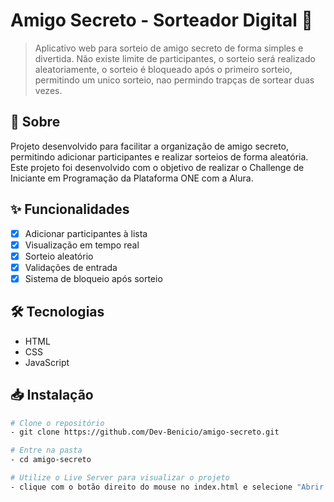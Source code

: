 # Amigo Secreto - Sorteador Digital 🎁

> Aplicativo web para sorteio de amigo secreto de forma simples e divertida. Não existe limite de participantes, o sorteio será realizado aleatoriamente, o sorteio é bloqueado após o primeiro sorteio, permitindo um unico sorteio, nao permindo trapças de sortear duas vezes.

## 📝 Sobre

Projeto desenvolvido para facilitar a organização de amigo secreto, permitindo adicionar participantes e realizar sorteios de forma aleatória. Este projeto foi desenvolvido com o objetivo de realizar o Challenge de Iniciante em Programação da Plataforma ONE com a Alura.

## ✨ Funcionalidades

- [x] Adicionar participantes à lista
- [x] Visualização em tempo real 
- [x] Sorteio aleatório
- [x] Validações de entrada
- [x] Sistema de bloqueio após sorteio

## 🛠 Tecnologias

- HTML
- CSS
- JavaScript

## 📥 Instalação

```bash
# Clone o repositório
- git clone https://github.com/Dev-Benicio/amigo-secreto.git

# Entre na pasta
- cd amigo-secreto

# Utilize o Live Server para visualizar o projeto
- clique com o botão direito do mouse no index.html e selecione "Abrir com Live Server"
```